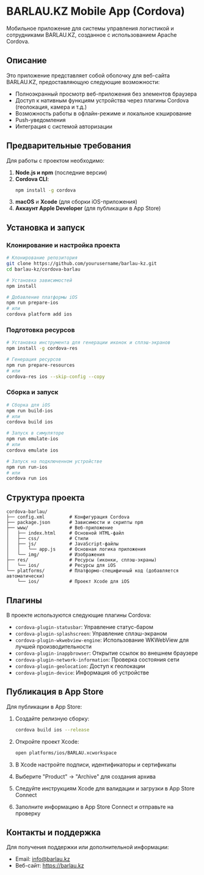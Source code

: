 # BARLAU.KZ Mobile App (Cordova)

Мобильное приложение для системы управления логистикой и сотрудниками BARLAU.KZ, созданное с использованием Apache Cordova.

## Описание

Это приложение представляет собой оболочку для веб-сайта BARLAU.KZ, предоставляющую следующие возможности:

- Полноэкранный просмотр веб-приложения без элементов браузера
- Доступ к нативным функциям устройства через плагины Cordova (геолокация, камера и т.д.)
- Возможность работы в офлайн-режиме и локальное кэширование
- Push-уведомления
- Интеграция с системой авторизации

## Предварительные требования

Для работы с проектом необходимо:

1. **Node.js и npm** (последние версии)
2. **Cordova CLI**:
   ```bash
   npm install -g cordova
   ```
3. **macOS** и **Xcode** (для сборки iOS-приложения)
4. **Аккаунт Apple Developer** (для публикации в App Store)

## Установка и запуск

### Клонирование и настройка проекта

```bash
# Клонирование репозитория
git clone https://github.com/yourusername/barlau-kz.git
cd barlau-kz/cordova-barlau

# Установка зависимостей
npm install

# Добавление платформы iOS
npm run prepare-ios
# или
cordova platform add ios
```

### Подготовка ресурсов

```bash
# Установка инструмента для генерации иконок и сплэш-экранов
npm install -g cordova-res

# Генерация ресурсов
npm run prepare-resources
# или
cordova-res ios --skip-config --copy
```

### Сборка и запуск

```bash
# Сборка для iOS
npm run build-ios
# или
cordova build ios

# Запуск в симуляторе
npm run emulate-ios
# или
cordova emulate ios

# Запуск на подключенном устройстве
npm run run-ios
# или
cordova run ios
```

## Структура проекта

```
cordova-barlau/
├── config.xml         # Конфигурация Cordova
├── package.json       # Зависимости и скрипты npm
├── www/               # Веб-приложение
│   ├── index.html     # Основной HTML-файл
│   ├── css/           # Стили
│   ├── js/            # JavaScript-файлы
│   │   └── app.js     # Основная логика приложения
│   └── img/           # Изображения
├── res/               # Ресурсы (иконки, сплэш-экраны)
│   └── ios/           # Ресурсы для iOS
└── platforms/         # Платформо-специфичный код (добавляется автоматически)
    └── ios/           # Проект Xcode для iOS
```

## Плагины

В проекте используются следующие плагины Cordova:

- `cordova-plugin-statusbar`: Управление статус-баром
- `cordova-plugin-splashscreen`: Управление сплэш-экраном
- `cordova-plugin-wkwebview-engine`: Использование WKWebView для лучшей производительности
- `cordova-plugin-inappbrowser`: Открытие ссылок во внешнем браузере
- `cordova-plugin-network-information`: Проверка состояния сети
- `cordova-plugin-geolocation`: Доступ к геолокации
- `cordova-plugin-device`: Информация об устройстве

## Публикация в App Store

Для публикации в App Store:

1. Создайте релизную сборку:
   ```bash
   cordova build ios --release
   ```

2. Откройте проект Xcode:
   ```bash
   open platforms/ios/BARLAU.xcworkspace
   ```

3. В Xcode настройте подписи, идентификаторы и сертификаты

4. Выберите "Product" -> "Archive" для создания архива

5. Следуйте инструкциям Xcode для валидации и загрузки в App Store Connect

6. Заполните информацию в App Store Connect и отправьте на проверку

## Контакты и поддержка

Для получения поддержки или дополнительной информации:

- Email: info@barlau.kz
- Веб-сайт: https://barlau.kz 